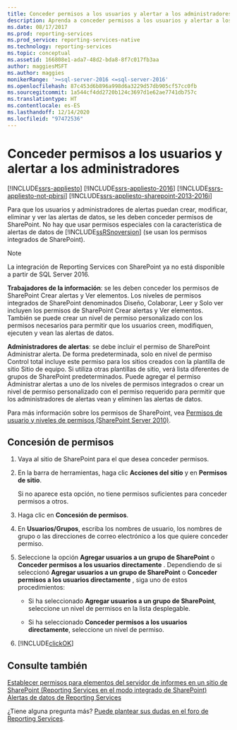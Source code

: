 ```yaml
---
title: Conceder permisos a los usuarios y alertar a los administradores | Microsoft Docs
description: Aprenda a conceder permisos a los usuarios y alertar a los administradores en SQL Server Reporting Services (SSRS).
ms.date: 08/17/2017
ms.prod: reporting-services
ms.prod_service: reporting-services-native
ms.technology: reporting-services
ms.topic: conceptual
ms.assetid: 166808e1-ada7-48d2-bda8-8f7c017fb3aa
author: maggiesMSFT
ms.author: maggies
monikerRange: '>=sql-server-2016 <=sql-server-2016'
ms.openlocfilehash: 87c453d6b896a998d6a3229d57db905cf57cc0fb
ms.sourcegitcommit: 1a544cf4dd2720b124c3697d1e62ae7741db757c
ms.translationtype: HT
ms.contentlocale: es-ES
ms.lasthandoff: 12/14/2020
ms.locfileid: "97472536"
---
```

# <a name="grant-permissions-to-users-and-alerting-administrators"></a>Conceder permisos a los usuarios y alertar a los administradores

[!INCLUDE[ssrs-appliesto](../includes/ssrs-appliesto.md)] [!INCLUDE[ssrs-appliesto-2016](../includes/ssrs-appliesto-2016.md)] [!INCLUDE[ssrs-appliesto-not-pbirsi](../includes/ssrs-appliesto-not-pbirs.md)] [!INCLUDE[ssrs-appliesto-sharepoint-2013-2016i](../includes/ssrs-appliesto-sharepoint-2013-2016.md)]

Para que los usuarios y administradores de alertas puedan crear, modificar, eliminar y ver las alertas de datos, se les deben conceder permisos de SharePoint. No hay que usar permisos especiales con la característica de alertas de datos de [!INCLUDE[ssRSnoversion](../includes/ssrsnoversion-md.md)] (se usan los permisos integrados de SharePoint).

> [!NOTE]
> La integración de Reporting Services con SharePoint ya no está disponible a partir de SQL Server 2016.

**Trabajadores de la información**: se les deben conceder los permisos de SharePoint Crear alertas y Ver elementos. Los niveles de permisos integrados de SharePoint denominados Diseño, Colaborar, Leer y Solo ver incluyen los permisos de SharePoint Crear alertas y Ver elementos. También se puede crear un nivel de permiso personalizado con los permisos necesarios para permitir que los usuarios creen, modifiquen, ejecuten y vean las alertas de datos.

**Administradores de alertas**: se debe incluir el permiso de SharePoint Administrar alerta. De forma predeterminada, solo en nivel de permiso Control total incluye este permiso para los sitios creados con la plantilla de sitio Sitio de equipo. Si utiliza otras plantillas de sitio, verá lista diferentes de grupos de SharePoint predeterminados. Puede agregar el permiso Administrar alertas a uno de los niveles de permisos integrados o crear un nivel de permiso personalizado con el permiso requerido para permitir que los administradores de alertas vean y eliminen las alertas de datos.

Para más información sobre los permisos de SharePoint, vea [Permisos de usuario y niveles de permisos (SharePoint Server 2010)](/SharePoint/sites/user-permissions-and-permission-levels).

## <a name="grant-permissions"></a>Concesión de permisos
  
1.  Vaya al sitio de SharePoint para el que desea conceder permisos.  
  
2.  En la barra de herramientas, haga clic **Acciones del sitio** y en **Permisos de sitio**.  
  
     Si no aparece esta opción, no tiene permisos suficientes para conceder permisos a otros.  
  
3.  Haga clic en **Concesión de permisos**.  
  
4.  En **Usuarios/Grupos**, escriba los nombres de usuario, los nombres de grupo o las direcciones de correo electrónico a los que quiere conceder permiso.  
  
5.  Seleccione la opción **Agregar usuarios a un grupo de SharePoint** o **Conceder permisos a los usuarios directamente** . Dependiendo de si seleccionó **Agregar usuarios a un grupo de SharePoint** o **Conceder permisos a los usuarios directamente** , siga uno de estos procedimientos:  
  
    -   Si ha seleccionado **Agregar usuarios a un grupo de SharePoint**, seleccione un nivel de permisos en la lista desplegable.  
  
    -   Si ha seleccionado **Conceder permisos a los usuarios directamente**, seleccione un nivel de permiso.  
  
6.  [!INCLUDE[clickOK](../includes/clickok-md.md)]  

## <a name="see-also"></a>Consulte también

[Establecer permisos para elementos del servidor de informes en un sitio de SharePoint &#40;Reporting Services en el modo integrado de SharePoint&#41;](../reporting-services/security/set-permissions-for-report-server-items-on-a-sharepoint-site.md)   
[Alertas de datos de Reporting Services](../reporting-services/reporting-services-data-alerts.md)  

¿Tiene alguna pregunta más? [Puede plantear sus dudas en el foro de Reporting Services](https://go.microsoft.com/fwlink/?LinkId=620231).